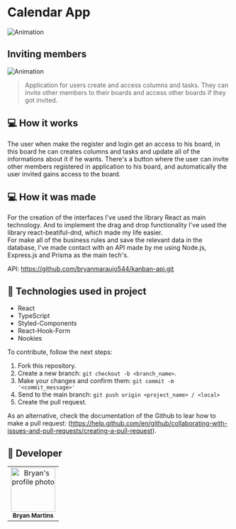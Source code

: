 # Calendar App

<!---Esses são exemplos. Veja https://shields.io para outras pessoas ou para personalizar este conjunto de escudos. Você pode querer incluir dependências, status do projeto e informações de licença aqui--->

![Animation](https://user-images.githubusercontent.com/62571814/161432889-df009922-e3d7-4c8c-9182-3dcdfcbc4550.gif)


## Inviting members
![Animation](https://user-images.githubusercontent.com/62571814/161433156-3267b59a-c435-4bd1-845a-a2056d879e9f.gif)

> Application for users create and access columns and tasks. They can invite other members to their boards and access other boards if they got invited.

## 💻 How it works

The user when make the register and login get an access to his board, in this board he can creates columns and tasks and update all of the informations about it if he wants. There's a button where the user can invite other members registered in application to his board, and automatically the user invited gains access to the board.

## 💻 How it was made

For the creation of the interfaces I've used the library React as main technology. And to implement the drag and drop functionality I've used the library react-beatiful-dnd, which made my life easier.  
For make all of the business rules and save the relevant data in the database, I've made contact with an API made by me using Node.js, Express.js and Prisma as the main tech's.

API: https://github.com/bryanmaraujo544/kanban-api.git

## 🚀 Technologies used in project

- React
- TypeScript
- Styled-Components
- React-Hook-Form
- Nookies

To contribute, follow the next steps:

1. Fork this repository.
2. Create a new branch: `git checkout -b <branch_name>`.
3. Make your changes and confirm them: `git commit -m '<commit_message>'`
4. Send to the main branch: `git push origin <project_name> / <local>`
5. Create the pull request.

As an alternative, check the documentation of the Github to lear how to make a pull request: (https://help.github.com/en/github/collaborating-with-issues-and-pull-requests/creating-a-pull-request).

## 🤝 Developer

<table>
  <tr>
    <td align="center">
      <a href="#">
        <img src="https://github.com/bryanmaraujo544.png" width="100px;" alt="Bryan's profile photo"/><br>
        <sub>
          <b>Bryan Martins</b>
        </sub>
      </a>
    </td>

</table>

